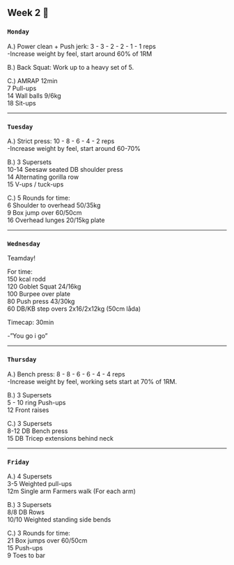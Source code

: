 ## Week 2  :ocean:

### `Monday`     
A.) Power clean + Push jerk: 3 - 3 - 2 - 2 - 1 - 1 reps  
-Increase weight by feel, start around 60% of 1RM  

B.) Back Squat: Work up to a heavy set of 5.  

C.) AMRAP 12min  
7 Pull-ups  
14 Wall balls 9/6kg  
18 Sit-ups  


---
### `Tuesday`
A.) Strict press: 10 - 8 - 6 - 4 - 2 reps  
-Increase weight by feel, start around 60-70%    

B.) 3 Supersets  
10-14 Seesaw seated DB shoulder press  
14 Alternating gorilla row  
15 V-ups / tuck-ups  

C.) 5 Rounds for time:  
6 Shoulder to overhead 50/35kg  
9 Box jump over 60/50cm  
16 Overhead lunges 20/15kg plate  


----
### `Wednesday`
Teamday!  

For time:  
150 kcal rodd  
120 Goblet Squat 24/16kg  
100 Burpee over plate  
80 Push press 43/30kg  
60 DB/KB step overs 2x16/2x12kg (50cm låda)   

Timecap: 30min  

-”You go i go”  


----
### `Thursday`  
A.) Bench press: 8 - 8 - 6 - 6 - 4 - 4 reps  
-Increase weight by feel, working sets start at 70% of 1RM.  

B.) 3 Supersets  
5 - 10 ring Push-ups  
12 Front raises  

C.) 3 Supersets  
8-12 DB Bench press  
15 DB Tricep extensions behind neck    

---
### `Friday` 
A.) 4 Supersets  
3-5 Weighted pull-ups  
12m Single arm Farmers walk (For each arm)  

B.) 3 Supersets  
8/8 DB Rows  
10/10 Weighted standing side bends  

C.) 3 Rounds for time:  
21 Box jumps over 60/50cm  
15 Push-ups    
9 Toes to bar  

 

 

